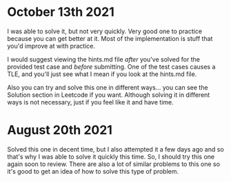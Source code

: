 # October 13th 2021
I was able to solve it, but not very quickly. Very good one to practice because you can get better at it. Most of the implementation is stuff that you'd improve at with practice.

I would suggest viewing the hints.md file *after* you've solved for the provided test case and *before* submitting.
One of the test cases causes a TLE, and you'll just see what I mean if you look at the hints.md file.

Also you can try and solve this one in different ways... you can see the Solution section in Leetcode if you want. 
Although solving it in different ways is not necessary, just if you feel like it and have time.

# August 20th 2021
Solved this one in decent time, but I also attempted it a few days ago and so that's why I was able to solve it 
quickly this time. So, I should try this one again soon to review. There are also a lot of similar problems to this 
one so it's good to get an idea of how to solve this type of problem.
